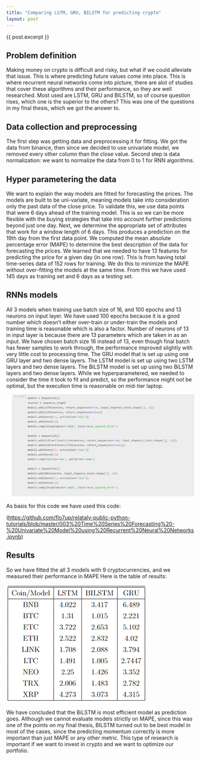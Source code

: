 ```yaml
---
title: "Comparing LSTM, GRU, BILSTM for predicting crypto"
layout: post
---
```







{{ post.excerpt }}






## Problem definition

Making money on crypto is difficult and risky, but what if we could alleviate that issue. This is where predicting future values come into place. This is where recurrent neural networks come into picture, there are alot of studies that cover these algorithms and their performance, so they are well researched. Most used are LSTM, GRU and BILSTM, so of course question rises, which one is the superior to the others?
This was one of the questions in my final thesis, which we got the answer to.

## Data collection and preprocessing

The first step was getting data and preprocessing it for fitting.
We got the data from binance, then since we decided to use univariate model, we removed every other column than the close value.
Second step is data normalization: we want to normalize the data from 0 to 1 for RNN algorithms.

## Hyper parametering the data

We want to explain the way models are fitted for
forecasting the prices. The models are built to be uni-variate, meaning models take
into consideration only the past data of the close price.
To validate this, we use data points that were 6 days ahead of the training model.
This is so we can be more flexible with the buying strategies that take into account
further predictions beyond just one day. Next, we determine the appropriate set of
attributes that work for a window length of 6 days. This produces a prediction on the
19th day from the first data point. We computed the mean absolute percentage error
(MAPE) to determine the best description of the data for forecasting the prices. We
learned that we needed to have 13 features for predicting the price for a given day (in
one row). This is from having total time-series data of 152 rows for training. We do
this to minimize the MAPE without over-fitting the models at the same time.
From this we have used 145 days as training set and 6 days as a testing set.

## RNNs models



All 3 models when training use batch size of 16, and 100 epochs and 13 neurons on
input layer.
We have used 100 epochs because it is a good number which doesn’t either over-train
or under-train the models and training time is reasonable which is also a factor.
Number of neurons of 13 in input layer is because there are 13 parameters which
are taken in as an input.
We have chosen batch size 16 instead of 13, even though final batch has fewer
samples to work through, the performance improved slightly with very little cost to
processing time.
The GRU model that is set up using one GRU layer and two dense layers.
The LSTM model is set up using two LSTM layers and two dense layers.
The BiLSTM model is set up using two BiLSTM layers and two dense layers.
While we hyperparametered, we needed to consider the time it took to fit and predict, so the performance might not be optimal, but the execution time is reasonable on mid-tier laptop.

![setup](/assets/images/pp1.png)

As basis for this code we have used this code:

(https://github.com/flo7up/relataly-public-python-tutorials/blob/master/003%20Time%20Series%20Forecasting%20-%20Univariate%20Model%20using%20Recurrent%20Neural%20Networks.ipynb)



## Results

So we have fitted the all 3 models with 9 cryptocurrencies, and we measured their performance in MAPE
Here is the table of results:


![results](/assets/images/pp2.png)


We have concluded that the BiLSTM is most efficient model as prediction goes. Although we cannot evaluate models strictly on MAPE, since this was one of the points on my final thesis, BILSTM turned out to be best model in most of the cases, since the predicting momentum correctly is more important than just MAPE or any other metric. This type of research is important if we want to invest in crypto and we want to optimize our portfolio.





[jekyll-docs]: http://jekyllrb.com/docs/home



[jekyll-gh]: https://github.com/jekyll/jekyll



[jekyll-talk]: https://talk.jekyllrb.com/

